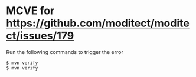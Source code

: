 # MCVE for https://github.com/moditect/moditect/issues/179

Run the following commands to trigger the error

```
$ mvn verify
$ mvn verify
```

